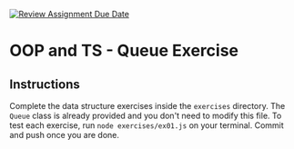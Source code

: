 [![Review Assignment Due Date](https://classroom.github.com/assets/deadline-readme-button-22041afd0340ce965d47ae6ef1cefeee28c7c493a6346c4f15d667ab976d596c.svg)](https://classroom.github.com/a/BQkU4zb4)
# OOP and TS - Queue Exercise

## Instructions

Complete the data structure exercises inside the `exercises` directory. The `Queue` class is already provided and you don't need to modify this file. To test each exercise, run `node exercises/ex01.js` on your terminal. Commit and push once you are done.

